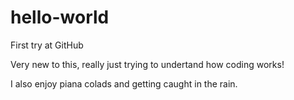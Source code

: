 # hello-world

First try at GitHub

Very new to this, really just trying to undertand how coding works!

I also enjoy piana colads and getting caught in the rain.
